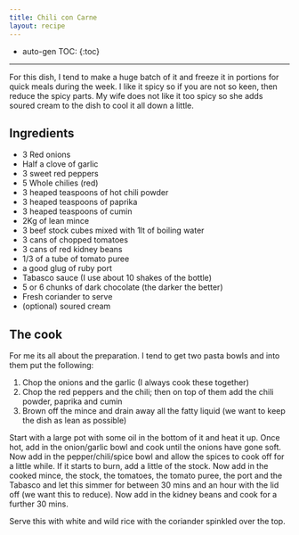 ```yaml
---
title: Chili con Carne
layout: recipe
---
```


* auto-gen TOC:
{:toc}

---

For this dish, I tend to make a huge batch of it and freeze it in portions for quick meals during the week.  I like it spicy so if you are not so keen, then reduce the spicy parts.  My wife does not like it too spicy so she adds soured cream to the dish to cool it all down a little.

## Ingredients
 * 3 Red onions
 * Half a clove of garlic
 * 3 sweet red peppers
 * 5 Whole chilies (red)
 * 3 heaped teaspoons of hot chili powder
 * 3 heaped teaspoons of paprika
 * 3 heaped teaspoons of cumin
 * 2Kg of lean mince
 * 3 beef stock cubes mixed with 1lt of boiling water
 * 3 cans of chopped tomatoes
 * 3 cans of red kidney beans
 * 1/3 of a tube of tomato puree
 * a good glug of ruby port
 * Tabasco sauce (I use about 10 shakes of the bottle)
 * 5 or 6 chunks of dark chocolate (the darker the better)
 * Fresh coriander to serve
 * (optional) soured cream

## The cook
For me its all about the preparation.  I tend to get two pasta bowls and into them put the following:
  1. Chop the onions and the garlic (I always cook these together)
  1. Chop the red peppers and the chili; then on top of them add the chili powder, paprika and cumin
  1. Brown off the mince and drain away all the fatty liquid (we want to keep the dish as lean as possible)

Start with a large pot with some oil in the bottom of it and heat it up.  Once hot, add in the onion/garlic bowl and cook until the onions have gone soft.  Now add in the pepper/chili/spice bowl and allow the spices to cook off for a little while.  If it starts to burn, add a little of the stock.  Now add in the cooked mince, the stock, the tomatoes, the tomato puree, the port and the Tabasco and let this simmer for between 30 mins and an hour with the lid off (we want this to reduce).  Now add in the kidney beans and cook for a further 30 mins.

Serve this with white and wild rice with the coriander spinkled over the top.
